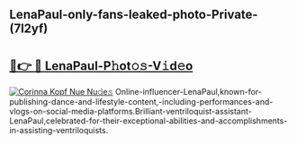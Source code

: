 ## LenaPaul-only-fans​-leaked-photo​-Private-(7l2yf)


# <h2><a href="https://mediaupload.pro?title=LenaPaul&ref=git">🔗👉 🔴 LenaPaul-P𝚑ot𝚘𝚜-V𝚒d𝚎o</a></h2>

[![Corinna Kopf Nue Nu𝚍e𝚜](https://i.imgur.com/0qMVB7G.gif)](https://mediaupload.pro?title=LenaPaul&ref=git)
Online-influencer-LenaPaul,known-for-publishing-dance-and-lifestyle-content,-including-performances-and-vlogs-on-social-media-platforms.Brilliant-ventriloquist-assistant-LenaPaul,celebrated-for-their-exceptional-abilities-and-accomplishments-in-assisting-ventriloquists.  